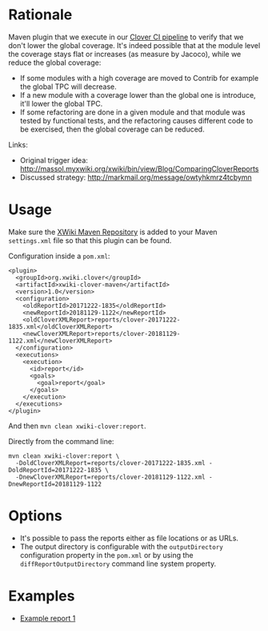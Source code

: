 Rationale
=========

Maven plugin that we execute in our
[Clover CI pipeline](https://github.com/xwiki/xwiki-jenkins-pipeline/blob/master/src/org/xwiki/jenkins/Clover.groovy)
to verify that we don't lower the global coverage. It's indeed possible that at the module level the coverage stays 
flat or increases (as measure by Jacoco), while we reduce the global coverage:
* If some modules with a high coverage are moved to Contrib for example the global TPC will decrease.
* If a new module with a coverage lower than the global one is introduce, it'll lower the global TPC.
* If some refactoring are done in a given module and that module was tested by functional tests, and the refactoring
  causes different code to be exercised, then the global coverage can be reduced.   

Links:
* Original trigger idea: http://massol.myxwiki.org/xwiki/bin/view/Blog/ComparingCloverReports
* Discussed strategy: http://markmail.org/message/owtyhkmrz4tcbymn

Usage
=====

Make sure the [XWiki Maven Repository](https://dev.xwiki.org/xwiki/bin/view/Community/Building/#HInstallingMaven) is 
added to your Maven `settings.xml` file so that this plugin can be found.

Configuration inside a `pom.xml`:

```
<plugin>
  <groupId>org.xwiki.clover</groupId>
  <artifactId>xwiki-clover-maven</artifactId>
  <version>1.0</version>
  <configuration>
    <oldReportId>20171222-1835</oldReportId>
    <newReportId>20181129-1122</newReportId>
    <oldCloverXMLReport>reports/clover-20171222-1835.xml</oldCloverXMLReport>
    <newCloverXMLReport>reports/clover-20181129-1122.xml</newCloverXMLReport>
  </configuration>
  <executions>
    <execution>
      <id>report</id>
      <goals>
        <goal>report</goal>
      </goals>
    </execution>
  </executions>
</plugin>
```

And then `mvn clean xwiki-clover:report`.

Directly from the command line:

```
mvn clean xwiki-clover:report \
  -DoldCloverXMLReport=reports/clover-20171222-1835.xml -DoldReportId=20171222-1835 \
  -DnewCloverXMLReport=reports/clover-20181129-1122.xml -DnewReportId=20181129-1122
```

Options
=======

* It's possible to pass the reports either as file locations or as URLs.
* The output directory is configurable with the `outputDirectory` configuration property in the `pom.xml` or by 
  using the `diffReportOutputDirectory` command line system property.

Examples
========

* [Example report 1](http://maven.xwiki.org/site/clover/20181129/XWikiReport-20171222-1835-20181129-1122.html)
